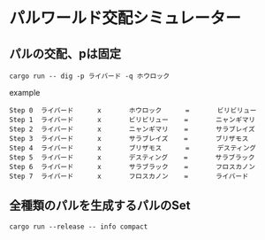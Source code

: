 # パルワールド交配シミュレーター

## パルの交配、pは固定

```
cargo run -- dig -p ライバード -q ホウロック
```

example
```
Step 0  ライバード      x       ホウロック      =       ビリビリュー
Step 1  ライバード      x       ビリビリュー    =       ニャンギマリ
Step 2  ライバード      x       ニャンギマリ    =       サラブレイズ
Step 3  ライバード      x       サラブレイズ    =       ブリザモス
Step 4  ライバード      x       ブリザモス      =       デスティング
Step 5  ライバード      x       デスティング    =       サラブラック
Step 6  ライバード      x       サラブラック    =       フロスカノン
Step 7  ライバード      x       フロスカノン    =       ライバード
```


## 全種類のパルを生成するパルのSet

```
cargo run --release -- info compact
```



